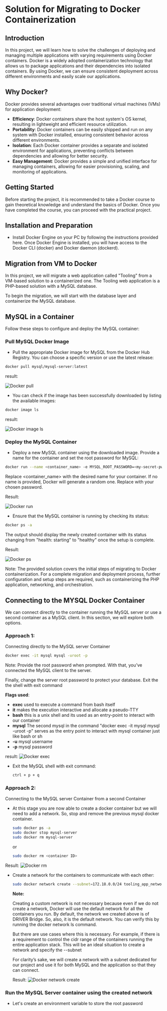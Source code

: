 # Solution for Migrating to Docker Containerization


## Introduction
In this project, we will learn how to solve the challenges of deploying and managing multiple applications with varying requirements using Docker containers. Docker is a widely adopted containerization technology that allows us to package applications and their dependencies into isolated containers. By using Docker, we can ensure consistent deployment across different environments and easily scale our applications.

## Why Docker?
Docker provides several advantages over traditional virtual machines (VMs) for application deployment:

- <b>Efficiency</b>: Docker containers share the host system's OS kernel, resulting in lightweight and efficient resource utilization.
- <b>Portability</b>: Docker containers can be easily shipped and run on any system with Docker installed, ensuring consistent behavior across different environments.
- <b>Isolation</b>: Each Docker container provides a separate and isolated environment for applications, preventing conflicts between dependencies and allowing for better security.
- <b>Easy Management</b>: Docker provides a simple and unified interface for managing containers, allowing for easier provisioning, scaling, and monitoring of applications.

## Getting Started
Before starting the project, it is recommended to take a Docker course to gain theoretical knowledge and understand the basics of Docker. Once you have completed the course, you can proceed with the practical project.

## Installation and Preparation
- Install Docker Engine on your PC by following the instructions provided here.
Once Docker Engine is installed, you will have access to the Docker CLI (docker) and Docker daemon (dockerd).

## Migration from VM to Docker
In this project, we will migrate a web application called "Tooling" from a VM-based solution to a containerized one. The Tooling web application is a PHP-based solution with a MySQL database.

To begin the migration, we will start with the database layer and containerize the MySQL database.

## MySQL in a Container
Follow these steps to configure and deploy the MySQL container:

### Pull MySQL Docker Image
- Pull the appropriate Docker image for MySQL from the Docker Hub Registry. You can choose a specific version or use the latest release:

```bash
docker pull mysql/mysql-server:latest
```
result:

![Docker pull](img/docker_pull.png)


- You can check if the image has been successfully downloaded by listing the available images:

```bash
docker image ls
```
result:

![Docker image ls](img/docker_image_ls.png)

### Deploy the MySQL Container
- Deploy a new MySQL container using the downloaded image. Provide a name for the container and set the root password for MySQL:

```bash
docker run --name <container_name> -e MYSQL_ROOT_PASSWORD=<my-secret-pw> -d mysql/mysql-server:latest
```

Replace <container_name> with the desired name for your container. If no name is provided, Docker will generate a random one. Replace <my-secret-pw> with your chosen password.

Result:

![Docker run](img/docker_run.png)

- Ensure that the MySQL container is running by checking its status:

```bash
docker ps -a
```

The output should display the newly created container with its status changing from "health: starting" to "healthy" once the setup is complete.

Result:

![Docker ps](img/docker_ps.png)

Note: The provided solution covers the initial steps of migrating to Docker containerization. For a complete migration and deployment process, further configuration and setup steps are required, such as containerizing the PHP application, networking, and orchestration.


## Connecting to the MYSQL Docker Container
We can connect directly to the container running the MySQL server or use a second container as a MySQL client. In this section, we will explore both options.

### Approach 1: 
Connecting directly to the MySQL server Container

```bash
docker exec -it mysql mysql -uroot -p
```
Note: Provide the root password when prompted. With that, you’ve connected the MySQL client to the server.

Finally, change the server root password to protect your database. Exit the the shell with exit command

<b>Flags used</b>:
- **exec** used to execute a command from bash itself
- **it** makes the execution interactive and allocate a pseudo-TTY
- **bash** this is a unix shell and its used as an entry-point to interact with our container
- **mysql** The second mysql in the command "docker exec -it mysql mysql -uroot -p" serves as the entry point to interact with mysql container just like bash or sh
- **-u** mysql username
- **-p** mysql password

result:
![Docker exec](img/docker_exec.png)

- Exit the MySQL shell with exit command:
    
    ```bash
    ctrl + p + q
    ```


### Approach 2:
Connecting to the MySQL server Container from a second Container

- At this stage you are now able to create a docker container but we will need to add a network. So, stop and remove the previous mysql docker container.
    
    ```bash
    sudo docker ps -a
    sudo docker stop mysql-server
    sudo docker rm mysql-server
    ```
    or 
    ```bash
    sudo docker rm <container ID>
    ```
Result:
![Docker rm](img/docker_rm.png)

- Create a network for the containers to communicate with each other:
    
    ```bash
    sudo docker network create --subnet=172.18.0.0/24 tooling_app_network
    ```

    **Note:**

    Creating a custom network is not necessary because even if we do not create a network, Docker will use the default network for all the containers you run. By default, the network we created above is of DRIVER Bridge. So, also, it is the default network. You can verify this by running the docker network ls command.

    But there are use cases where this is necessary. For example, if there is a requirement to control the cidr range of the containers running the entire application stack. This will be an ideal situation to create a network and specify the --subnet

    For clarity’s sake, we will create a network with a subnet dedicated for our project and use it for both MySQL and the application so that they can connect.

    Result:
    ![Docker network create](img/docker_network_create.png)

### Run the MySQL Server container using the created network

- Let's create an environment variable to store the root password